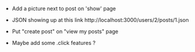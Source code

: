 
- Add a picture next to post on 'show' page

- JSON showing up at this link http://localhost:3000/users/2/posts/1.json

- Put "create post" on "view my posts" page


- Maybe add some .click features ?




















